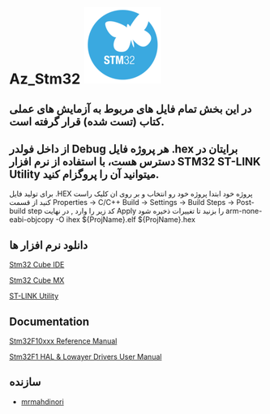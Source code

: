 # Az_Stm32 ![Logo](https://github.com/mrmahdinori/Az_Stm32/blob/main/Stm32.png)


## در این بخش تمام فایل های مربوط به آزمایش های عملی کتاب (تست شده) قرار گرفته است.
## از داخل فولدر Debug هر پروژه فایل .hex برایتان در دسترس هست، با استفاده از نرم افزار STM32 ST-LINK Utility میتوانید آن را پروگزام کنید.



برای تولید فایل .HEX پروژه خود ابتدا پروژه خود رو انتخاب و بر روی ان کلیک راست کنید از قسمت
 Properties -> C/C++ Build -> Settings -> Build Steps -> Post-build step
  کد زیر را وارد , در نهایت Apply را بزنید تا تغییرات ذخیره شود
  arm-none-eabi-objcopy -O ihex ${ProjName}.elf ${ProjName}.hex



## دانلود نرم افزار ها


[Stm32 Cube IDE](https://www.st.com/en/development-tools/stm32cubeide.html)

[Stm32 Cube MX](https://www.st.com/en/development-tools/stm32cubemx.html)

[ST-LINK Utility](https://www.st.com/en/development-tools/stsw-link004.html)

## Documentation

[Stm32F10xxx Reference Manual ](https://www.st.com/resource/en/reference_manual/rm0008-stm32f101xx-stm32f102xx-stm32f103xx-stm32f105xx-and-stm32f107xx-advanced-armbased-32bit-mcus-stmicroelectronics.pdf)

[Stm32F1 HAL & Lowayer Drivers User Manual](https://www.st.com/resource/en/user_manual/um1850-description-of-stm32f1-hal-and-lowlayer-drivers-stmicroelectronics.pdf)


 
## سازنده

- [mrmahdinori](https://www.github.com/mrmahdinori)


